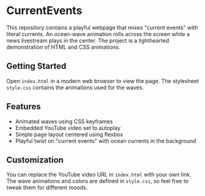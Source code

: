 # CurrentEvents

This repository contains a playful webpage that mixes "current events" with literal currents. An ocean-wave animation rolls across the screen while a news livestream plays in the center. The project is a lighthearted demonstration of HTML and CSS animations.

## Getting Started

Open `index.html` in a modern web browser to view the page. The stylesheet `style.css` contains the animations used for the waves.


## Features
- Animated waves using CSS keyframes
- Embedded YouTube video set to autoplay
- Simple page layout centered using flexbox
- Playful twist on "current events" with ocean currents in the background

## Customization
You can replace the YouTube video URL in `index.html` with your own link. The wave animations and colors are defined in `style.css`, so feel free to tweak them for different moods.

